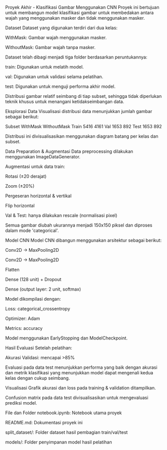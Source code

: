 Proyek Akhir - Klasifikasi Gambar Menggunakan CNN
Proyek ini bertujuan untuk membangun model klasifikasi gambar untuk membedakan antara wajah yang menggunakan masker dan tidak menggunakan masker.

Dataset
Dataset yang digunakan terdiri dari dua kelas:

WithMask: Gambar wajah menggunakan masker.

WithoutMask: Gambar wajah tanpa masker.

Dataset telah dibagi menjadi tiga folder berdasarkan peruntukannya:

train: Digunakan untuk melatih model.

val: Digunakan untuk validasi selama pelatihan.

test: Digunakan untuk menguji performa akhir model.

Distribusi gambar relatif seimbang di tiap subset, sehingga tidak diperlukan teknik khusus untuk menangani ketidakseimbangan data.

Eksplorasi Data
Visualisasi distribusi data menunjukkan jumlah gambar sebagai berikut:

Subset	WithMask	WithoutMask
Train	5416	    4161
Val	    1653	    892
Test	1653	    892

Distribusi ini divisualisasikan menggunakan diagram batang per kelas dan subset.

Data Preparation & Augmentasi
Data preprocessing dilakukan menggunakan ImageDataGenerator.

Augmentasi untuk data train:

Rotasi (±20 derajat)

Zoom (±20%)

Pergeseran horizontal & vertikal

Flip horizontal

Val & Test: hanya dilakukan rescale (normalisasi pixel)

Semua gambar diubah ukurannya menjadi 150x150 piksel dan diproses dalam mode 'categorical'.

Model CNN
Model CNN dibangun menggunakan arsitektur sebagai berikut:

Conv2D → MaxPooling2D

Conv2D → MaxPooling2D

Flatten

Dense (128 unit) + Dropout

Dense (output layer: 2 unit, softmax)

Model dikompilasi dengan:

Loss: categorical_crossentropy

Optimizer: Adam

Metrics: accuracy

Model menggunakan EarlyStopping dan ModelCheckpoint.

Hasil Evaluasi
Setelah pelatihan:

Akurasi Validasi: mencapai >85%

Evaluasi pada data test menunjukkan performa yang baik dengan akurasi dan metrik klasifikasi yang menunjukkan model dapat mengenali kedua kelas dengan cukup seimbang.

Visualisasi
Grafik akurasi dan loss pada training & validation ditampilkan.

Confusion matrix pada data test divisualisasikan untuk mengevaluasi prediksi model.

File dan Folder
notebook.ipynb: Notebook utama proyek

README.md: Dokumentasi proyek ini

split_dataset/: Folder dataset hasil pembagian train/val/test

models/: Folder penyimpanan model hasil pelatihan 